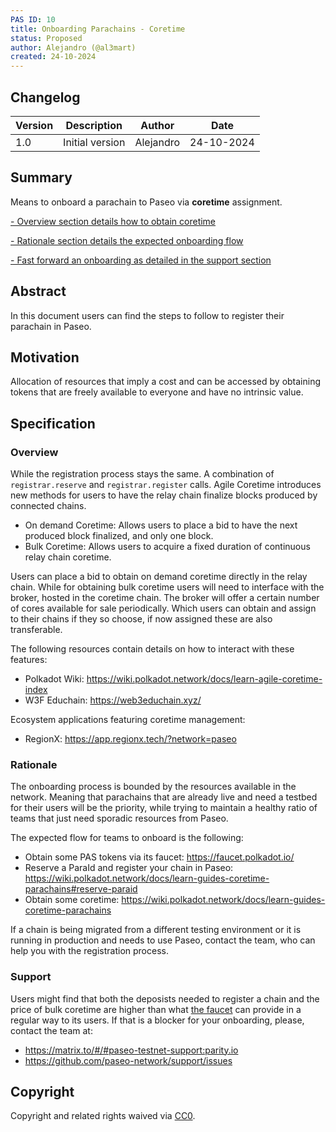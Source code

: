 ```yaml
---
PAS ID: 10
title: Onboarding Parachains - Coretime
status: Proposed
author: Alejandro (@al3mart)
created: 24-10-2024
---
```


## Changelog

| Version | Description                      | Author    | Date       |
|---------|----------------------------------|-----------|------------|
| 1.0     | Initial version                  | Alejandro  | 24-10-2024 |


## Summary
Means to onboard a parachain to Paseo via **coretime** assignment.

[- Overview section details how to obtain coretime](#overview)

[- Rationale section details the expected onboarding flow](#rationale)

[- Fast forward an onboarding as detailed in the support section](#support)

## Abstract
In this document users can find the steps to follow to register their parachain in Paseo.

## Motivation
Allocation of resources that imply a cost and can be accessed by obtaining tokens that are freely available to everyone and have no intrinsic value.

## Specification
### Overview
While the registration process stays the same. A combination of `registrar.reserve` and `registrar.register` calls.
Agile Coretime introduces new methods for users to have the relay chain finalize blocks produced by connected chains.

- On demand Coretime: Allows users to place a bid to have the next produced block finalized, and only one block.
- Bulk Coretime: Allows users to acquire a fixed duration of continuous relay chain coretime.

Users can place a bid to obtain on demand coretime directly in the relay chain.
While for obtaining bulk coretime users will need to interface with the broker, hosted in the coretime chain. The broker will offer a certain number of cores available for sale periodically. Which users can obtain and assign to their chains if they so choose, if now assigned these are also transferable.

The following resources contain details on how to interact with these features:
- Polkadot Wiki: https://wiki.polkadot.network/docs/learn-agile-coretime-index
- W3F Educhain: https://web3educhain.xyz/

Ecosystem applications featuring coretime management:
- RegionX: https://app.regionx.tech/?network=paseo


### Rationale
The onboarding process is bounded by the resources available in the network. Meaning that parachains that are already live and need a testbed for their users will be the priority, while trying to
maintain a healthy ratio of teams that just need sporadic resources from Paseo.

The expected flow for teams to onboard is the following:

- Obtain some PAS tokens via its faucet: https://faucet.polkadot.io/
- Reserve a ParaId and register your chain in Paseo: https://wiki.polkadot.network/docs/learn-guides-coretime-parachains#reserve-paraid
- Obtain some coretime: https://wiki.polkadot.network/docs/learn-guides-coretime-parachains

If a chain is being migrated from a different testing environment or it is running in production and needs to use Paseo, contact the team, who can help you with the registration process.

### Support

Users might find that both the deposists needed to register a chain and the price of bulk coretime are higher than what [the faucet](https://faucet.polkadot.io/) can provide in a regular way to its users.
If that is a blocker for your onboarding, please, contact the team at:

- https://matrix.to/#/#paseo-testnet-support:parity.io
- https://github.com/paseo-network/support/issues


## Copyright
Copyright and related rights waived via [CC0](https://creativecommons.org/publicdomain/zero/1.0/).
